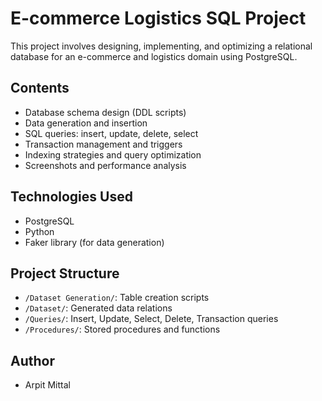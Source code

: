# E-commerce Logistics SQL Project

This project involves designing, implementing, and optimizing a relational database for an e-commerce and logistics domain using PostgreSQL. 

## Contents
- Database schema design (DDL scripts)
- Data generation and insertion
- SQL queries: insert, update, delete, select
- Transaction management and triggers
- Indexing strategies and query optimization
- Screenshots and performance analysis

## Technologies Used
- PostgreSQL
- Python
- Faker library (for data generation)

## Project Structure
- `/Dataset Generation/`: Table creation scripts
- `/Dataset/`: Generated data relations
- `/Queries/`: Insert, Update, Select, Delete, Transaction queries
- `/Procedures/`: Stored procedures and functions

## Author
- Arpit Mittal
